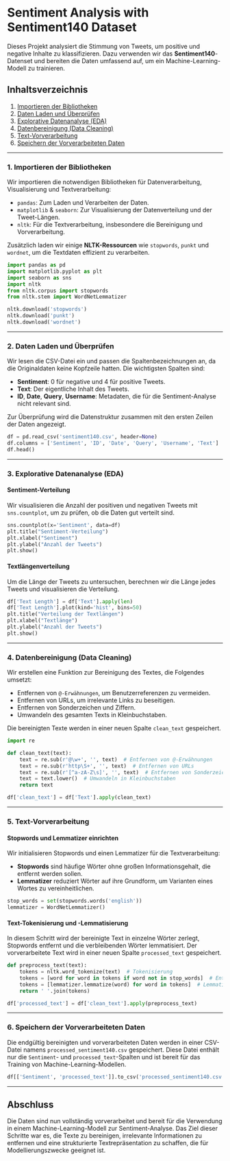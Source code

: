 
# Sentiment Analysis with Sentiment140 Dataset

Dieses Projekt analysiert die Stimmung von Tweets, um positive und negative Inhalte zu klassifizieren. Dazu verwenden wir das **Sentiment140**-Datenset und bereiten die Daten umfassend auf, um ein Machine-Learning-Modell zu trainieren.

## Inhaltsverzeichnis
1. [Importieren der Bibliotheken](#1-importieren-der-bibliotheken)
2. [Daten Laden und Überprüfen](#2-daten-laden-und-überprüfen)
3. [Explorative Datenanalyse (EDA)](#3-explorative-datenanalyse-eda)
4. [Datenbereinigung (Data Cleaning)](#4-datenbereinigung-data-cleaning)
5. [Text-Vorverarbeitung](#5-text-vorverarbeitung)
6. [Speichern der Vorverarbeiteten Daten](#6-speichern-der-vorverarbeiteten-daten)

---

### 1. Importieren der Bibliotheken

Wir importieren die notwendigen Bibliotheken für Datenverarbeitung, Visualisierung und Textverarbeitung:

- `pandas`: Zum Laden und Verarbeiten der Daten.
- `matplotlib` & `seaborn`: Zur Visualisierung der Datenverteilung und der Tweet-Längen.
- `nltk`: Für die Textverarbeitung, insbesondere die Bereinigung und Vorverarbeitung.

Zusätzlich laden wir einige **NLTK-Ressourcen** wie `stopwords`, `punkt` und `wordnet`, um die Textdaten effizient zu verarbeiten.

```python
import pandas as pd
import matplotlib.pyplot as plt
import seaborn as sns
import nltk
from nltk.corpus import stopwords
from nltk.stem import WordNetLemmatizer

nltk.download('stopwords')
nltk.download('punkt')
nltk.download('wordnet')
```

---

### 2. Daten Laden und Überprüfen

Wir lesen die CSV-Datei ein und passen die Spaltenbezeichnungen an, da die Originaldaten keine Kopfzeile hatten. Die wichtigsten Spalten sind:

- **Sentiment**: 0 für negative und 4 für positive Tweets.
- **Text**: Der eigentliche Inhalt des Tweets.
- **ID**, **Date**, **Query**, **Username**: Metadaten, die für die Sentiment-Analyse nicht relevant sind.

Zur Überprüfung wird die Datenstruktur zusammen mit den ersten Zeilen der Daten angezeigt.

```python
df = pd.read_csv('sentiment140.csv', header=None)
df.columns = ['Sentiment', 'ID', 'Date', 'Query', 'Username', 'Text']
df.head()
```

---

### 3. Explorative Datenanalyse (EDA)

#### Sentiment-Verteilung
Wir visualisieren die Anzahl der positiven und negativen Tweets mit `sns.countplot`, um zu prüfen, ob die Daten gut verteilt sind.

```python
sns.countplot(x='Sentiment', data=df)
plt.title("Sentiment-Verteilung")
plt.xlabel("Sentiment")
plt.ylabel("Anzahl der Tweets")
plt.show()
```

#### Textlängenverteilung
Um die Länge der Tweets zu untersuchen, berechnen wir die Länge jedes Tweets und visualisieren die Verteilung.

```python
df['Text Length'] = df['Text'].apply(len)
df['Text Length'].plot(kind='hist', bins=50)
plt.title("Verteilung der Textlängen")
plt.xlabel("Textlänge")
plt.ylabel("Anzahl der Tweets")
plt.show()
```

---

### 4. Datenbereinigung (Data Cleaning)

Wir erstellen eine Funktion zur Bereinigung des Textes, die Folgendes umsetzt:

- Entfernen von `@-Erwähnungen`, um Benutzerreferenzen zu vermeiden.
- Entfernen von URLs, um irrelevante Links zu beseitigen.
- Entfernen von Sonderzeichen und Ziffern.
- Umwandeln des gesamten Texts in Kleinbuchstaben.

Die bereinigten Texte werden in einer neuen Spalte `clean_text` gespeichert.

```python
import re

def clean_text(text):
    text = re.sub(r'@\w+', '', text)  # Entfernen von @-Erwähnungen
    text = re.sub(r'http\S+', '', text)  # Entfernen von URLs
    text = re.sub(r'[^a-zA-Z\s]', '', text)  # Entfernen von Sonderzeichen und Ziffern
    text = text.lower()  # Umwandeln in Kleinbuchstaben
    return text

df['clean_text'] = df['Text'].apply(clean_text)
```

---

### 5. Text-Vorverarbeitung

#### Stopwords und Lemmatizer einrichten
Wir initialisieren Stopwords und einen Lemmatizer für die Textverarbeitung:

- **Stopwords** sind häufige Wörter ohne großen Informationsgehalt, die entfernt werden sollen.
- **Lemmatizer** reduziert Wörter auf ihre Grundform, um Varianten eines Wortes zu vereinheitlichen.

```python
stop_words = set(stopwords.words('english'))
lemmatizer = WordNetLemmatizer()
```

#### Text-Tokenisierung und -Lemmatisierung
In diesem Schritt wird der bereinigte Text in einzelne Wörter zerlegt, Stopwords entfernt und die verbleibenden Wörter lemmatisiert. Der vorverarbeitete Text wird in einer neuen Spalte `processed_text` gespeichert.

```python
def preprocess_text(text):
    tokens = nltk.word_tokenize(text)  # Tokenisierung
    tokens = [word for word in tokens if word not in stop_words]  # Entfernen von Stopwords
    tokens = [lemmatizer.lemmatize(word) for word in tokens]  # Lemmatisierung
    return ' '.join(tokens)

df['processed_text'] = df['clean_text'].apply(preprocess_text)
```

---

### 6. Speichern der Vorverarbeiteten Daten

Die endgültig bereinigten und vorverarbeiteten Daten werden in einer CSV-Datei namens `processed_sentiment140.csv` gespeichert. Diese Datei enthält nur die `Sentiment`- und `processed_text`-Spalten und ist bereit für das Training von Machine-Learning-Modellen.

```python
df[['Sentiment', 'processed_text']].to_csv('processed_sentiment140.csv', index=False)
```

---

## Abschluss

Die Daten sind nun vollständig vorverarbeitet und bereit für die Verwendung in einem Machine-Learning-Modell zur Sentiment-Analyse. Das Ziel dieser Schritte war es, die Texte zu bereinigen, irrelevante Informationen zu entfernen und eine strukturierte Textrepräsentation zu schaffen, die für Modellierungszwecke geeignet ist.


